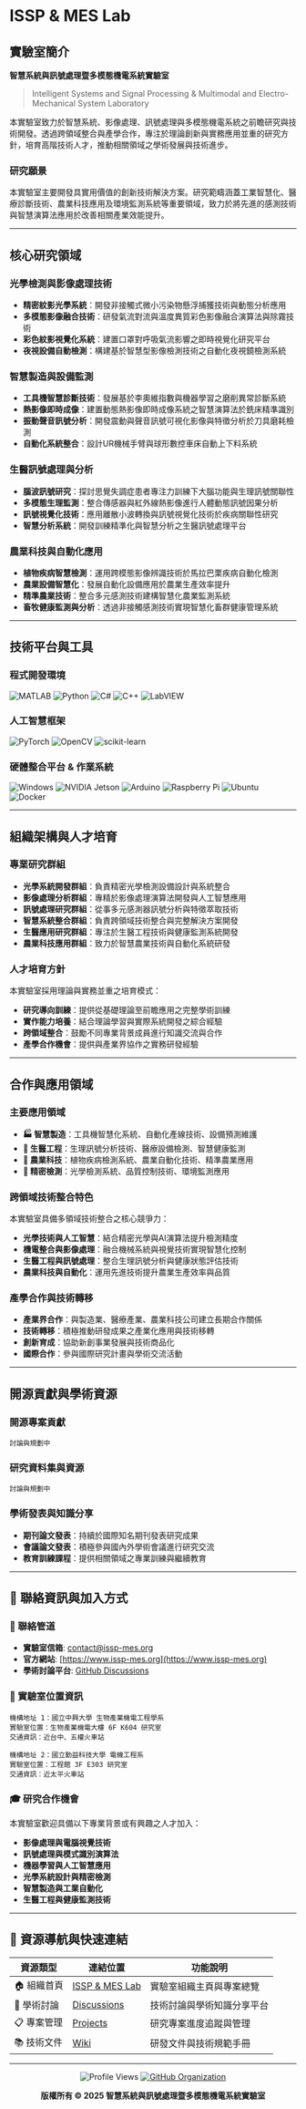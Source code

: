 # ISSP & MES Lab

## 實驗室簡介

**智慧系統與訊號處理暨多模態機電系統實驗室**
> Intelligent Systems and Signal Processing & Multimodal and Electro-Mechanical System Laboratory


本實驗室致力於智慧系統、影像處理、訊號處理與多模態機電系統之前瞻研究與技術開發。透過跨領域整合與產學合作，專注於理論創新與實務應用並重的研究方針，培育高階技術人才，推動相關領域之學術發展與技術進步。

### 研究願景

本實驗室主要開發具實用價值的創新技術解決方案。研究範疇涵蓋工業智慧化、醫療診斷技術、農業科技應用及環境監測系統等重要領域，致力於將先進的感測技術與智慧演算法應用於改善相關產業效能提升。

---

## 核心研究領域

### 光學檢測與影像處理技術
- **精密紋影光學系統**：開發非接觸式微小污染物懸浮捕獲技術與動態分析應用
- **多模態影像融合技術**：研發氣流對流與溫度異質彩色影像融合演算法與除霧技術
- **彩色紋影視覺化系統**：建置口罩對呼吸氣流影響之即時視覺化研究平台
- **夜視設備自動檢測**：構建基於智慧型影像檢測技術之自動化夜視鏡檢測系統

### 智慧製造與設備監測
- **工具機智慧診斷技術**：發展基於李奧維指數與機器學習之磨削異常診斷系統
- **熱影像即時成像**：建置動態熱影像即時成像系統之智慧演算法於銑床精準識別
- **振動聲音訊號分析**：開發震動與聲音訊號可視化影像與特徵分析於刀具磨耗檢測
- **自動化系統整合**：設計UR機械手臂與球形數控車床自動上下料系統

### 生醫訊號處理與分析
- **腦波訊號研究**：探討思覺失調症患者專注力訓練下大腦功能與生理訊號關聯性
- **多模態生理監測**：整合傳感器與紅外線熱影像進行人體動態訊號因果分析
- **訊號視覺化技術**：應用離散小波轉換與訊號視覺化技術於疾病關聯性研究
- **智慧分析系統**：開發訓練精準化與智慧分析之生醫訊號處理平台

### 農業科技與自動化應用
- **植物疾病智慧檢測**：運用跨模態影像辨識技術於馬拉巴栗疾病自動化檢測
- **農業設備智慧化**：發展自動化設備應用於農業生產效率提升
- **精準農業技術**：整合多元感測技術建構智慧化農業監測系統
- **畜牧健康監測與分析**：透過非接觸感測技術實現智慧化畜群健康管理系統

---

## 技術平台與工具

### 程式開發環境
![MATLAB](https://img.shields.io/badge/matlab-R2023b%2B-orange?style=flat&logo=matlab&logoColor=white)
![Python](https://img.shields.io/badge/-Python-3776AB?style=flat&logo=python&logoColor=white)
![C#](https://img.shields.io/badge/c%23-%23239120.svg?style=flat&logo=csharp&logoColor=white)
![C++](https://img.shields.io/badge/-C++-00599C?style=flat&logo=cplusplus&logoColor=white)
![LabVIEW](https://img.shields.io/badge/-LabVIEW-FFDB00?style=flat&logo=labview&logoColor=black)

### 人工智慧框架
![PyTorch](https://img.shields.io/badge/-PyTorch-EE4C2C?style=flat&logo=pytorch&logoColor=white)
![OpenCV](https://img.shields.io/badge/-OpenCV-5C3EE8?style=flat&logo=opencv&logoColor=white)
![scikit-learn](https://img.shields.io/badge/-scikit--learn-F7931E?style=flat&logo=scikit-learn&logoColor=white)

### 硬體整合平台 & 作業系統
![Windows](https://img.shields.io/badge/Windows-0078D6?style=flat&logo=windows&logoColor=white)
![NVIDIA Jetson](https://img.shields.io/badge/-NVIDIA%20Jetson-76B900?style=flat&logo=nvidia&logoColor=white)
![Arduino](https://img.shields.io/badge/-Arduino-00979D?style=flat&logo=arduino&logoColor=white)
![Raspberry Pi](https://img.shields.io/badge/-Raspberry%20Pi-A22846?style=flat&logo=raspberry-pi&logoColor=white)
![Ubuntu](https://img.shields.io/badge/Ubuntu-E95420?style=flat&logo=ubuntu&logoColor=white)
![Docker](https://img.shields.io/badge/docker-%230db7ed.svg?style=flat&logo=docker&logoColor=white)

---

## 組織架構與人才培育

### 專業研究群組
- **光學系統開發群組**：負責精密光學檢測設備設計與系統整合
- **影像處理分析群組**：專精於影像處理演算法開發與人工智慧應用
- **訊號處理研究群組**：從事多元感測器訊號分析與特徵萃取技術
- **智慧系統整合群組**：負責跨領域技術整合與完整解決方案開發
- **生醫應用研究群組**：專注於生醫工程技術與健康監測系統開發
- **農業科技應用群組**：致力於智慧農業技術與自動化系統研發

### 人才培育方針
本實驗室採用理論與實務並重之培育模式：
- **研究導向訓練**：提供從基礎理論至前瞻應用之完整學術訓練
- **實作能力培養**：結合理論學習與實際系統開發之綜合經驗
- **跨領域整合**：鼓勵不同專業背景成員進行知識交流與合作
- **產學合作機會**：提供與產業界協作之實務研發經驗

---

## 合作與應用領域

### 主要應用領域
- **🏭 智慧製造**：工具機智慧化系統、自動化產線技術、設備預測維護
- **🏥 生醫工程**：生理訊號分析技術、醫療設備檢測、智慧健康監測
- **🌱 農業科技**：植物疾病檢測系統、農業自動化技術、精準農業應用
- **🔬 精密檢測**：光學檢測系統、品質控制技術、環境監測應用

### 跨領域技術整合特色
本實驗室具備多領域技術整合之核心競爭力：
- **光學技術與人工智慧**：結合精密光學與AI演算法提升檢測精度
- **機電整合與影像處理**：融合機械系統與視覺技術實現智慧化控制
- **生醫工程與訊號處理**：整合生理訊號分析與健康狀態評估技術
- **農業科技與自動化**：運用先進技術提升農業生產效率與品質

### 產學合作與技術轉移
- **產業界合作**：與製造業、醫療產業、農業科技公司建立長期合作關係
- **技術轉移**：積極推動研發成果之產業化應用與技術移轉
- **創新育成**：協助新創事業發展與技術商品化
- **國際合作**：參與國際研究計畫與學術交流活動

---

## 開源貢獻與學術資源

### 開源專案貢獻
`討論與規劃中`

### 研究資料集與資源
`討論與規劃中`

### 學術發表與知識分享
- **期刊論文發表**：持續於國際知名期刊發表研究成果
- **會議論文發表**：積極參與國內外學術會議進行研究交流
- **教育訓練課程**：提供相關領域之專業訓練與繼續教育

---

## 🌟 聯絡資訊與加入方式

### 📧 聯絡管道

- **實驗室信箱**: [contact@issp-mes.org](mailto:contact@issp-mes.org)
- **官方網站**: [https://www.issp-mes.org](https://www.issp-mes.org)
- **學術討論平台**: [GitHub Discussions](https://github.com/orgs/issp-mes-lab/discussions)

### 📍 實驗室位置資訊

```
機構地址 1：國立中興大學 生物產業機電工程學系
實驗室位置：生物產業機電大樓 6F K604 研究室
交通資訊：近台中、五權火車站

機構地址 2：國立勤益科技大學 電機工程系
實驗室位置：工程館 3F E303 研究室
交通資訊：近太平火車站
```

### 🎓 研究合作機會

本實驗室歡迎具備以下專業背景或有興趣之人才加入：
- **影像處理與電腦視覺技術**
- **訊號處理與模式識別演算法**
- **機器學習與人工智慧應用**
- **光學系統設計與精密檢測**
- **智慧製造與工業自動化**
- **生醫工程與健康監測技術**

---

## 🔗 資源導航與快速連結

| 資源類型 | 連結位置 | 功能說明 |
|---------|---------|----------|
| 🏠 組織首頁 | [ISSP & MES Lab](https://github.com/issp-mes-lab) | 實驗室組織主頁與專案總覽 |
| 💬 學術討論 | [Discussions](https://github.com/orgs/issp-mes-lab/discussions) | 技術討論與學術知識分享平台 |
| 📋 專案管理 | [Projects](https://github.com/orgs/issp-mes-lab/projects) | 研究專案進度追蹤與管理 |
| 📚 技術文件 | [Wiki](https://github.com/issp-mes-lab/.github/wiki) | 研發文件與技術規範手冊 |

---

<div align="center">


![Profile Views](https://api.visitorbadge.io/api/visitors?path=issp-mes-lab&label=Profile%20Views&countColor=%2337d67a)
[![GitHub Organization](https://img.shields.io/github/followers/issp-mes-lab?style=social&label=Follow)](https://github.com/issp-mes-lab)


**版權所有 © 2025 智慧系統與訊號處理暨多模態機電系統實驗室**  

</div>
